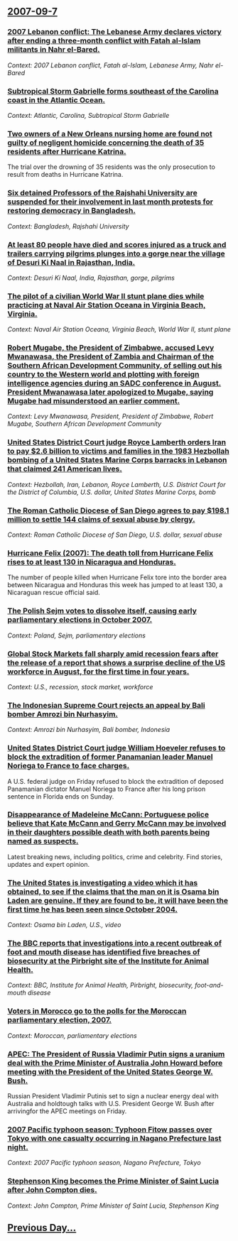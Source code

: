 ## [2007-09-7](/news/2007/09/7/index.md)

### [ 2007 Lebanon conflict: The Lebanese Army declares victory after ending a three-month conflict with Fatah al-Islam militants in Nahr el-Bared.](/news/2007/09/7/2007-lebanon-conflict-the-lebanese-army-declares-victory-after-ending-a-three-month-conflict-with-fatah-al-islam-militants-in-nahr-el-bare.md)
_Context: 2007 Lebanon conflict, Fatah al-Islam, Lebanese Army, Nahr el-Bared_

### [ Subtropical Storm Gabrielle forms southeast of the Carolina coast in the Atlantic Ocean. ](/news/2007/09/7/subtropical-storm-gabrielle-forms-southeast-of-the-carolina-coast-in-the-atlantic-ocean.md)
_Context: Atlantic, Carolina, Subtropical Storm Gabrielle_

### [ Two owners of a New Orleans nursing home are found not guilty of negligent homicide concerning the death of 35 residents after Hurricane Katrina. ](/news/2007/09/7/two-owners-of-a-new-orleans-nursing-home-are-found-not-guilty-of-negligent-homicide-concerning-the-death-of-35-residents-after-hurricane-ka.md)
The trial over the drowning of 35 residents was the only prosecution to result from deaths in Hurricane Katrina.

### [ Six detained Professors of the Rajshahi University are suspended for their involvement in last month protests for restoring democracy in Bangladesh. ](/news/2007/09/7/six-detained-professors-of-the-rajshahi-university-are-suspended-for-their-involvement-in-last-month-protests-for-restoring-democracy-in-ba.md)
_Context: Bangladesh, Rajshahi University_

### [ At least 80 people have died and scores injured as a truck and trailers carrying pilgrims plunges into a gorge near the village of Desuri Ki Naal in Rajasthan, India. ](/news/2007/09/7/at-least-80-people-have-died-and-scores-injured-as-a-truck-and-trailers-carrying-pilgrims-plunges-into-a-gorge-near-the-village-of-desuri-k.md)
_Context: Desuri Ki Naal, India, Rajasthan, gorge, pilgrims_

### [ The pilot of a civilian World War II stunt plane dies while practicing at Naval Air Station Oceana in Virginia Beach, Virginia. ](/news/2007/09/7/the-pilot-of-a-civilian-world-war-ii-stunt-plane-dies-while-practicing-at-naval-air-station-oceana-in-virginia-beach-virginia.md)
_Context: Naval Air Station Oceana, Virginia Beach, World War II, stunt plane_

### [ Robert Mugabe, the President of Zimbabwe, accused Levy Mwanawasa, the President of Zambia and Chairman of the Southern African Development Community, of selling out his country to the Western world and plotting with foreign intelligence agencies during an SADC conference in August. President Mwanawasa later apologized to Mugabe, saying Mugabe had misunderstood an earlier comment. ](/news/2007/09/7/robert-mugabe-the-president-of-zimbabwe-accused-levy-mwanawasa-the-president-of-zambia-and-chairman-of-the-southern-african-development.md)
_Context: Levy Mwanawasa, President, President of Zimbabwe, Robert Mugabe, Southern African Development Community_

### [ United States District Court judge Royce Lamberth orders Iran to pay $2.6 billion to victims and families in the 1983 Hezbollah bombing of a United States Marine Corps barracks in Lebanon that claimed 241 American lives. ](/news/2007/09/7/united-states-district-court-judge-royce-lamberth-orders-iran-to-pay-2-6-billion-to-victims-and-families-in-the-1983-hezbollah-bombing-of.md)
_Context: Hezbollah, Iran, Lebanon, Royce Lamberth, U.S. District Court for the District of Columbia, U.S. dollar, United States Marine Corps, bomb_

### [ The Roman Catholic Diocese of San Diego agrees to pay $198.1 million to settle 144 claims of sexual abuse by clergy. ](/news/2007/09/7/the-roman-catholic-diocese-of-san-diego-agrees-to-pay-198-1-million-to-settle-144-claims-of-sexual-abuse-by-clergy.md)
_Context: Roman Catholic Diocese of San Diego, U.S. dollar, sexual abuse_

### [ Hurricane Felix (2007): The death toll from Hurricane Felix rises to at least 130 in Nicaragua and Honduras. ](/news/2007/09/7/hurricane-felix-2007-the-death-toll-from-hurricane-felix-rises-to-at-least-130-in-nicaragua-and-honduras.md)
The number of people killed when Hurricane Felix tore into the border area between Nicaragua and Honduras this week has jumped to at least 130, a Nicaraguan rescue official said.

### [ The Polish Sejm votes to dissolve itself, causing early parliamentary elections in October 2007. ](/news/2007/09/7/the-polish-sejm-votes-to-dissolve-itself-causing-early-parliamentary-elections-in-october-2007.md)
_Context: Poland, Sejm, parliamentary elections_

### [ Global Stock Markets fall sharply amid recession fears after the release of a report that shows a surprise decline of the US workforce in August, for the first time in four years. ](/news/2007/09/7/global-stock-markets-fall-sharply-amid-recession-fears-after-the-release-of-a-report-that-shows-a-surprise-decline-of-the-us-workforce-in-a.md)
_Context: U.S., recession, stock market, workforce_

### [ The Indonesian Supreme Court rejects an appeal by Bali bomber Amrozi bin Nurhasyim. ](/news/2007/09/7/the-indonesian-supreme-court-rejects-an-appeal-by-bali-bomber-amrozi-bin-nurhasyim.md)
_Context: Amrozi bin Nurhasyim, Bali bomber, Indonesia_

### [ United States District Court judge William Hoeveler refuses to block the extradition of former Panamanian leader Manuel Noriega to France to face charges. ](/news/2007/09/7/united-states-district-court-judge-william-hoeveler-refuses-to-block-the-extradition-of-former-panamanian-leader-manuel-noriega-to-france-t.md)
A U.S. federal judge on Friday refused to block the extradition of deposed Panamanian dictator Manuel Noriega to France after his long prison sentence in Florida ends on Sunday.

### [ Disappearance of Madeleine McCann: Portuguese police believe that Kate McCann and Gerry McCann may be involved in their daughters possible death with both parents being named as suspects. ](/news/2007/09/7/disappearance-of-madeleine-mccann-portuguese-police-believe-that-kate-mccann-and-gerry-mccann-may-be-involved-in-their-daughters-possible.md)
Latest breaking news, including politics, crime and celebrity. Find stories, updates and expert opinion.

### [ The United States is investigating a video which it has obtained, to see if the claims that the man on it is Osama bin Laden are genuine. If they are found to be, it will have been the first time he has been seen since October 2004. ](/news/2007/09/7/the-united-states-is-investigating-a-video-which-it-has-obtained-to-see-if-the-claims-that-the-man-on-it-is-osama-bin-laden-are-genuine-i.md)
_Context: Osama bin Laden, U.S., video_

### [ The BBC reports that investigations into a recent outbreak of foot and mouth disease has identified five breaches of biosecurity at the Pirbright site of the Institute for Animal Health. ](/news/2007/09/7/the-bbc-reports-that-investigations-into-a-recent-outbreak-of-foot-and-mouth-disease-has-identified-five-breaches-of-biosecurity-at-the-pir.md)
_Context: BBC, Institute for Animal Health, Pirbright, biosecurity, foot-and-mouth disease_

### [ Voters in Morocco go to the polls for the Moroccan parliamentary election, 2007. ](/news/2007/09/7/voters-in-morocco-go-to-the-polls-for-the-moroccan-parliamentary-election-2007.md)
_Context: Moroccan, parliamentary elections_

### [ APEC:  The President of Russia Vladimir Putin signs a uranium deal with the Prime Minister of Australia John Howard before meeting with the President of the United States George W. Bush. ](/news/2007/09/7/apec-p-the-president-of-russia-vladimir-putin-signs-a-uranium-deal-with-the-prime-minister-of-australia-john-howard-before-meeting-with-th.md)
Russian President Vladimir Putinis set to sign a nuclear energy deal with Australia and holdtough talks with U.S. President George W. Bush after arrivingfor the APEC meetings on Friday.

### [ 2007 Pacific typhoon season: Typhoon Fitow passes over Tokyo with one casualty occurring in Nagano Prefecture last night. ](/news/2007/09/7/2007-pacific-typhoon-season-typhoon-fitow-passes-over-tokyo-with-one-casualty-occurring-in-nagano-prefecture-last-night.md)
_Context: 2007 Pacific typhoon season, Nagano Prefecture, Tokyo_

### [ Stephenson King becomes the Prime Minister of Saint Lucia after John Compton dies.](/news/2007/09/7/stephenson-king-becomes-the-prime-minister-of-saint-lucia-after-john-compton-dies.md)
_Context: John Compton, Prime Minister of Saint Lucia, Stephenson King_

## [Previous Day...](/news/2007/09/6/index.md)

